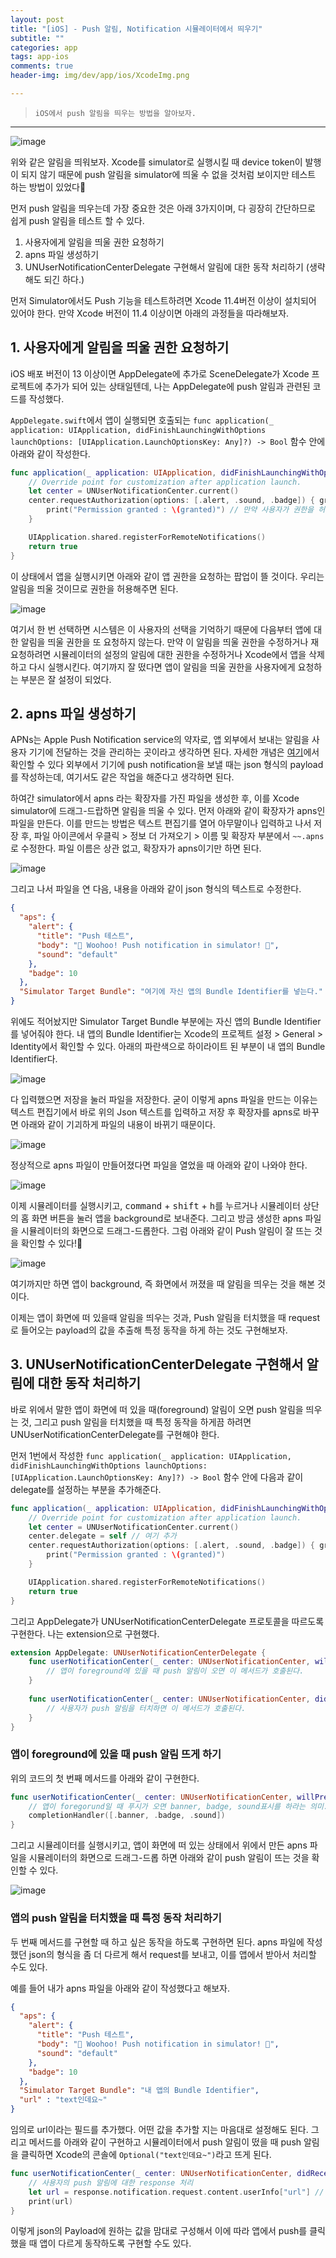 ```yaml
---  
layout: post  
title: "[iOS] - Push 알림, Notification 시뮬레이터에서 띄우기"  
subtitle: ""  
categories: app
tags: app-ios 
comments: true  
header-img: img/dev/app/ios/XcodeImg.png

---  
```

  
> `iOS에서 push 알림을 띄우는 방법을 알아보자.`  

---

![image](https://user-images.githubusercontent.com/41438361/120766969-b7b64580-c555-11eb-8b0a-90c4e4e0cf6b.png)

위와 같은 알림을 띄워보자. Xcode를 simulator로 실행시킬 때 device token이 발행이 되지 않기 때문에 push 알림을 simulator에 띄울 수 없을 것처럼 보이지만 테스트 하는 방법이 있었다🎉

먼저 push 알림을 띄우는데 가장 중요한 것은 아래 3가지이며, 다 굉장히 간단하므로 쉽게 push 알림을 테스트 할 수 있다.

1. 사용자에게 알림을 띄울 권한 요청하기
2. apns 파일 생성하기
3. UNUserNotificationCenterDelegate 구현해서 알림에 대한 동작 처리하기 (생략해도 되긴 하다.)

먼저 Simulator에서도 Push 기능을 테스트하려면 Xcode 11.4버전 이상이 설치되어 있어야 한다. 만약 Xcode 버전이 11.4 이상이면 아래의 과정들을 따라해보자.

## 1. 사용자에게 알림을 띄울 권한 요청하기

iOS 배포 버전이 13 이상이면 AppDelegate에 추가로 SceneDelegate가 Xcode 프로젝트에 추가가 되어 있는 상태일텐데, 나는 AppDelegate에 push 알림과 관련된 코드를 작성했다.

`AppDelegate.swift`에서 앱이 실행되면 호출되는 `func application(_ application: UIApplication, didFinishLaunchingWithOptions launchOptions: [UIApplication.LaunchOptionsKey: Any]?) -> Bool` 함수 안에 아래와 같이 작성한다.

```swift
func application(_ application: UIApplication, didFinishLaunchingWithOptions launchOptions: [UIApplication.LaunchOptionsKey: Any]?) -> Bool {
    // Override point for customization after application launch.
    let center = UNUserNotificationCenter.current()
    center.requestAuthorization(options: [.alert, .sound, .badge]) { granted, error in // 알림을 띄울 때 alert, sound, badge를 띄울 권한을 사용자에게 요청한다.
        print("Permission granted : \(granted)") // 만약 사용자가 권한을 허용했다면 granted는 true로, 그렇지 않으면 false로 출력된다.
    }

    UIApplication.shared.registerForRemoteNotifications()
    return true
}
```

이 상태에서 앱을 실행시키면 아래와 같이 앱 권한을 요청하는 팝업이 뜰 것이다. 우리는 알림을 띄울 것이므로 권한을 허용해주면 된다.

![image](https://user-images.githubusercontent.com/41438361/120768674-6018d980-c557-11eb-8405-4f25f977d2b4.png)

여기서 한 번 선택하면 시스템은 이 사용자의 선택을 기억하기 때문에 다음부터 앱에 대한 알림을 띄울 권한을 또 요청하지 않는다. 만약 이 알림을
띄울 권한을 수정하거나 재 요청하려면 시뮬레이터의 설정의 알림에 대한 권한을 수정하거나 Xcode에서 앱을 삭제하고 다시 실행시킨다. 여기까지 잘 떴다면 앱이 알림을 띄울 권한을 사용자에게 요청하는 부분은 잘 설정이 되었다.

## 2. apns 파일 생성하기 

APNs는 Apple Push Notification service의 약자로, 앱 외부에서 보내는 알림을 사용자 기기에 전달하는 것을 관리하는 곳이라고 생각하면 된다. 자세한 개념은 [여기](https://yoojin99.github.io/app/User-Notifications/)에서 확인할 수 있다
외부에서 기기에 push notification을 보낼 때는 json 형식의 payload를 작성하는데, 여기서도 같은 작업을 해준다고 생각하면 된다.

하여간 simulator에서 apns 라는 확장자를 가진 파일을 생성한 후, 이를 Xcode simulator에 드래그-드랍하면 알림을 띄울 수 있다. 먼저 아래와 같이 확장자가 apns인 파일을 만든다. 이를 만드는 방법은 텍스트 편집기를 열어
아무말이나 입력하고 나서 저장 후, 파일 아이콘에서 우클릭 > 정보 더 가져오기 > 이름 및 확장자 부분에서 `~~.apns`로 수정한다. 파일 이름은 상관 없고, 확장자가 apns이기만 하면 된다.

![image](https://user-images.githubusercontent.com/41438361/120769685-5479e280-c558-11eb-9920-aa10e47b15da.png)

그리고 나서 파일을 연 다음, 내용을 아래와 같이 json 형식의 텍스트로 수정한다.

```json
{
  "aps": {
    "alert": {
      "title": "Push 테스트",
      "body": "🥳 Woohoo! Push notification in simulator! 🎉",
      "sound": "default"
    },
    "badge": 10
  },
  "Simulator Target Bundle": "여기에 자신 앱의 Bundle Identifier를 넣는다." 
}
```

위에도 적어놨지만 Simulator Target Bundle 부분에는 자신 앱의 Bundle Identifier를 넣어줘야 한다. 내 앱의 Bundle Identifier는 Xcode의 프로젝트 설정 > General > Identity에서 확인할 수 있다.
아래의 파란색으로 하이라이트 된 부분이 내 앱의 Bundle Identifier다. 

![image](https://user-images.githubusercontent.com/41438361/120770299-f4d00700-c558-11eb-81ae-1085fe0562e6.png)

다 입력했으면 저장을 눌러 파일을 저장한다. 굳이 이렇게 apns 파일을 만드는 이유는 텍스트 편집기에서 바로 위의 Json 텍스트를 입력하고 저장 후 확장자를 apns로 바꾸면 아래와 같이 기괴하게 파일의 내용이 바뀌기 때문이다.

![image](https://user-images.githubusercontent.com/41438361/120770668-5b552500-c559-11eb-9190-2b49c186fabb.png)

정상적으로 apns 파일이 만들어졌다면 파일을 열었을 때 아래와 같이 나와야 한다.

![image](https://user-images.githubusercontent.com/41438361/120770852-8e97b400-c559-11eb-859a-bf683c32ae7f.png)

이제 시뮬레이터를 실행시키고, <kbd>command</kbd> + <kbd>shift</kbd> + <kbd>h</kbd>를 누르거나 시뮬레이터 상단의 홈 화면 버튼을 눌러 앱을 background로 보내준다. 그리고 방금 생성한 apns 파일을 
시뮬레이터의 화면으로 드래그-드롭한다. 그럼 아래와 같이 Push 알림이 잘 뜨는 것을 확인할 수 있다!🥳

![image](https://user-images.githubusercontent.com/41438361/120771453-2eedd880-c55a-11eb-9705-bb10592aac5f.png)

여기까지만 하면 앱이 background, 즉 화면에서 꺼졌을 때 알림을 띄우는 것을 해본 것이다.

이제는 앱이 화면에 떠 있을때 알림을 띄우는 것과, Push 알림을 터치했을 때 request로 들어오는 payload의 값을 추출해 특정 동작을 하게 하는 것도 구현해보자.

## 3. UNUserNotificationCenterDelegate 구현해서 알림에 대한 동작 처리하기 

바로 위에서 말한 앱이 화면에 떠 있을 때(foreground) 알림이 오면 push 알림을 띄우는 것, 그리고 push 알림을 터치했을 때 특정 동작을 하게끔 하려면 UNUserNotificationCenterDelegate를 구현해야 한다.

먼저 1번에서 작성한 `func application(_ application: UIApplication, didFinishLaunchingWithOptions launchOptions: [UIApplication.LaunchOptionsKey: Any]?) -> Bool` 함수 안에 다음과 같이 delegate를 설정하는 부분을 추가해준다.

```swift
func application(_ application: UIApplication, didFinishLaunchingWithOptions launchOptions: [UIApplication.LaunchOptionsKey: Any]?) -> Bool {
    // Override point for customization after application launch.
    let center = UNUserNotificationCenter.current()
    center.delegate = self // 여기 추가
    center.requestAuthorization(options: [.alert, .sound, .badge]) { granted, error in
        print("Permission granted : \(granted)")
    }

    UIApplication.shared.registerForRemoteNotifications()
    return true
}
```

그리고 AppDelegate가 UNUserNotificationCenterDelegate 프로토콜을 따르도록 구현한다. 나는 extension으로 구현했다.

```swift
extension AppDelegate: UNUserNotificationCenterDelegate {
    func userNotificationCenter(_ center: UNUserNotificationCenter, willPresent notification: UNNotification, withCompletionHandler completionHandler: @escaping (UNNotificationPresentationOptions) -> Void) {
        // 앱이 foreground에 있을 때 push 알림이 오면 이 메서드가 호출된다.
    }
    
    func userNotificationCenter(_ center: UNUserNotificationCenter, didReceive response: UNNotificationResponse, withCompletionHandler completionHandler: @escaping () -> Void) {
        // 사용자가 push 알림을 터치하면 이 메서드가 호출된다.
    }
}
```

### 앱이 foreground에 있을 때 push 알림 뜨게 하기

위의 코드의 첫 번째 메서드를 아래와 같이 구현한다.

```swift
func userNotificationCenter(_ center: UNUserNotificationCenter, willPresent notification: UNNotification, withCompletionHandler completionHandler: @escaping (UNNotificationPresentationOptions) -> Void) {
    // 앱이 foregorund일 때 푸시가 오면 banner, badge, sound표시를 하라는 의미. 참고로 .alert은 ios 14에서 deprecated 되었다.
    completionHandler([.banner, .badge, .sound])
}
```

그리고 시뮬레이터를 실행시키고, 앱이 화면에 떠 있는 상태에서 위에서 만든 apns 파일을 시뮬레이터의 화면으로 드래그-드롭 하면 아래와 같이 push 알림이 뜨는 것을 확인할 수 있다.

![image](https://user-images.githubusercontent.com/41438361/120772905-c0aa1580-c55b-11eb-81b9-0bfe83808135.png)

### 앱의 push 알림을 터치했을 때 특정 동작 처리하기

두 번째 메서드를 구현할 때 하고 싶은 동작을 하도록 구현하면 된다. apns 파일에 작성했던 json의 형식을 좀 더 다르게 해서 request를 보내고, 이를 앱에서 받아서 처리할 수도 있다.

예를 들어 내가 apns 파일을 아래와 같이 작성했다고 해보자.

```json
{
  "aps": {
    "alert": {
      "title": "Push 테스트",
      "body": "🥳 Woohoo! Push notification in simulator! 🎉",
      "sound": "default"
    },
    "badge": 10
  },
  "Simulator Target Bundle": "내 앱의 Bundle Identifier",
  "url" : "text인데요~" 
}
```

임의로 url이라는 필드를 추가했다. 어떤 값을 추가할 지는 마음대로 설정해도 된다. 그리고 메서드를 아래와 같이 구현하고 시뮬레이터에서 push 알림이 떴을 때 push 알림을 클릭하면 Xcode의 콘솔에 `Optional("text인데요~")`라고 뜨게 된다.

```swift
func userNotificationCenter(_ center: UNUserNotificationCenter, didReceive response: UNNotificationResponse, withCompletionHandler completionHandler: @escaping () -> Void) {
    // 사용자의 push 알림에 대한 response 처리
    let url = response.notification.request.content.userInfo["url"] // 여기에서 내가 원하는 키 값으로 값을 불러올 수 있다.
    print(url)
}
```

이렇게 json의 Payload에 원하는 값을 맘대로 구성해서 이에 따라 앱에서 push를 클릭했을 때 앱이 다르게 동작하도록 구현할 수도 있다.

